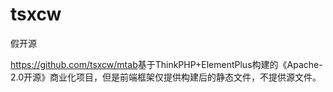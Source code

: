 # tsxcw

假开源

<https://github.com/tsxcw/mtab>基于ThinkPHP+ElementPlus构建的《Apache-2.0开源》商业化项目，但是前端框架仅提供构建后的静态文件，不提供源文件。
